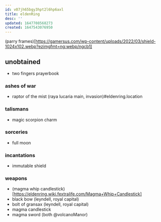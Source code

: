 ```yaml
---
id: v07jh65bgy3hpt2l6hp6axl
title: eldenRing
desc: ''
updated: 1647708568273
created: 1647543076950
---
```



(parry frames)[https://gamersus.com/wp-content/uploads/2022/03/shield-1024x102.webp?ezimgfmt=ng:webp/ngcb1]

## unobtained
- two fingers prayerbook

### ashes of war
- raptor of the mist (raya lucaria main, invasion)#eldenring.location

### talismans
- magic scorpion charm
### sorceries
- full moon
### incantations
- immutable shield

### weapons
- (magma whip candlestick)[https://eldenring.wiki.fextralife.com/Magma+Whip+Candlestick]
- black bow (leyndell, royal capital)
- bolt of gransax (leyndell, royal capital)
- magma candlestick
- magma sword (both @volcanoManor)